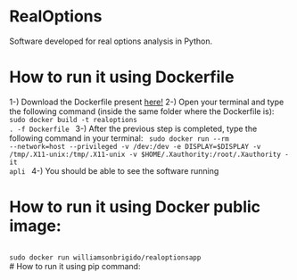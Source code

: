# RealOptions
Software developed for real options analysis in Python.
# How to run it using Dockerfile
1-) Download the Dockerfile present <a href="https://raw.githubusercontent.com/JohnnyEngineer/RealOptions/main/Dockerfile">here!</a>
2-) Open your terminal and type the following command (inside the same folder where the Dockerfile is):
<code>
sudo docker build -t realoptions . -f Dockerfile
</code>
3-) After the previous step is completed, type the following command in your terminal:
<code>
sudo docker run --rm     --network=host --privileged     -v /dev:/dev     -e DISPLAY=$DISPLAY     -v /tmp/.X11-unix:/tmp/.X11-unix     -v $HOME/.Xauthority:/root/.Xauthority     -it apli
</code>
4-) You should be able to see the software running
# How to run it using Docker public image:
<code>
sudo docker run williamsonbrigido/realoptionsapp
</code>
# How to run it using pip command:
